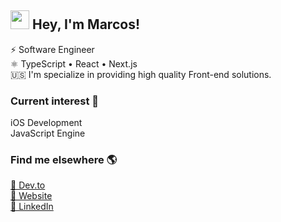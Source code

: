 ## <img src="https://media.giphy.com/media/hvRJCLFzcasrR4ia7z/giphy.gif" width="30px" height="30px"> Hey, I'm Marcos! 

⚡ Software Engineer                                                             
⚛ TypeScript • React • Next.js <br/>
🇺🇸 I'm specialize in providing high quality Front-end solutions. <br/> 

### Current interest 💭
iOS Development <br/>
JavaScript Engine

### Find me elsewhere 🌎

<a href="https://dev.to/iamdevmarcos">📕 Dev.to</a><br/>
<a href="https://marcosmendes.com.br/">🚀 Website</a><br/>
<a href="https://www.linkedin.com/in/iamdevmarcos/">💼 LinkedIn</a>
